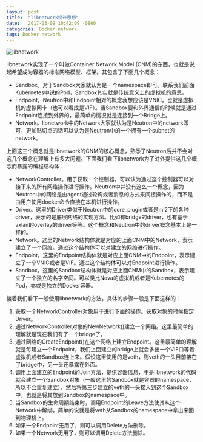 ```yaml
---
layout: post
title:  "libnetwork设计思想"
date:   2017-03-09 10:42:09 -0800
categories: Docker network
tags: Docker network
---
```


![libnetwork](https://github.com/docker/libnetwork/blob/master/docs/cnm-model.jpg?raw=true)

libnetwork实现了一个叫做Container Network Model (CNM)的东西，也就是说起希望成为容器的标准网络模型、框架。其包含了下面几个概念：

* Sandbox。对于Sandbox大家就认为是一个namespace即可。联系我们前面Kubernetes中说的Pod，Sandbox其实就是传统意义上的虚拟机的意思。
* Endpoint。Neutron中和Endpoint相对的概念我想应该是VNIC，也就是虚拟机的虚拟网卡（也可以看成是VIF）。当Sandbox要和外界通信的时候就是通过Endpoint连接到外界的，最简单的情况就是连接到一个Bridge上。
* Network。libnetwork中的Network大家就认为是Neutron中的network即可，更加贴切点的话可以认为是Neutron中的一个拥有一个subnet的network。

上面这三个概念就是libnetwork的CNM的核心概念，熟悉了Neutron后并不会对这几个概念在理解上有多大问题。下面我们看下libnetwork为了对外提供这几个概念而暴露的编程结构体：

* NetworkController。用于获取一个控制器，可以认为通过这个控制器可以对接下来的所有网络操作进行操作。Neutron中并没有这么一个概念，因为Neutron中的网络是由agent通过轮询或者消息的方式来间接操作的，而不是由用户使用docker命令直接在本机进行操作。
* Driver。这里的Driver类似于Neutron中的core_plugin或者是ml2下的各种driver，表示的是底层网络的实现方法。比如有bridge的driver，也有基于vxlan的overlay的driver等等。这个概念和Neutron中的driver概念基本上是一样的。
* Network。这里的Network结构体就是对应的上面CNM中的Network，表示建立了一个网络。通过这个结构体可以对建立的网络进行操作。
* Endpoint。这里的Endpoint结构体就是对应上面CNM中的Endpoint，表示建立了一个VNIC或者是VIF。通过这个结构体可以对Endpoint进行操作。
* Sandbox。这里的Sandbox结构体就是对应上面CNM中的Sandbox，表示建立了一个独立的名字空间。可以类比Nova的虚拟机或者是Kubernetes的Pod，亦或是独立的Docker容器。

接着我们看下一般使用libnetwork的方法，具体的步骤一般是下面这样的：

1. 获取一个NetworkController对象用于进行下面的操作。获取对象的时候指定Driver。
2. 通过NetworkController对象的NewNetwork()建立一个网络。这里最简单的理解就是现在我们有了一个bridge了。
3. 通过网络的CreateEndpoint()在这个网络上建立Endpoint。这里最简单的理解就是每建立一个Endpoint，我们上面建立的bridge上就会多出一个VIF口等着虚拟机或者Sandbox连上来。假设这里使用的是veth，则veth的一头目前接在了bridge中，另一头还暴露在外面。
4. 调用上面建立的Endpoint的Join方法，提供容器信息，于是libnetwork的代码就会建立一个Sandbox对象（一般这里的Sandbox就是容器的namespace，所以不会重复建立），然后将第三步建立的veth的一头接入到这个Sandbox中，也就是将其放到Sandbox的namespace中。
5. 当Sandbox的生命周期结束时，调用Endpoint的Leave方法使其从这个Network中解绑。简单的说就是将veth从Sandbox的namespace中拿出来回到物理机上。
6. 如果一个Endpoint无用了，则可以调用Delete方法删除。
7. 如果一个Network无用了，则可以调用Delete方法删除。


